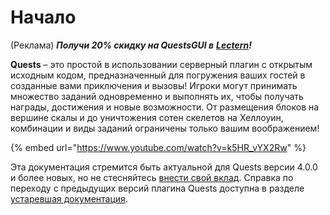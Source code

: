# Начало

(Реклама) _**Получи 20% скидку на QuestsGUI в**_ [_**Lectern**_](https://lectern.browsit.org/resources/?sort=downloads&)_**!**_

**Quests** – это простой в использовании серверный плагин с открытым исходным кодом, предназначенный для погружения ваших гостей в созданные вами приключения и вызовы! Игроки могут принимать множество заданий одновременно и выполнять их, чтобы получать награды, достижения и новые возможности. От размещения блоков на вершине скалы и до уничтожения сотен скелетов на Хеллоуин, комбинации и виды заданий ограничены только вашим воображением!

{% embed url="https://www.youtube.com/watch?v=k5HR_vYX2Rw" %}

Эта документация стремится быть актуальной для Quests версии 4.0.0 и более новых, но не стесняйтесь [внести свой вклад](https://pikamug.gitbook.io/quests/expert/doc-contributions). Справка по переходу с предыдущих версий плагина Quests доступна в разделе [устаревшая документация](https://github.com/PikaMug/Quests/wiki/Ye-Ol'-Legacy-Documentation).
